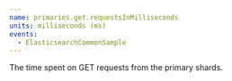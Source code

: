 ```yaml
---
name: primaries.get.requestsInMilliseconds
units: milliseconds (ms)
events:
  - ElasticsearchCommonSample
---
```


The time spent on GET requests from the primary shards.